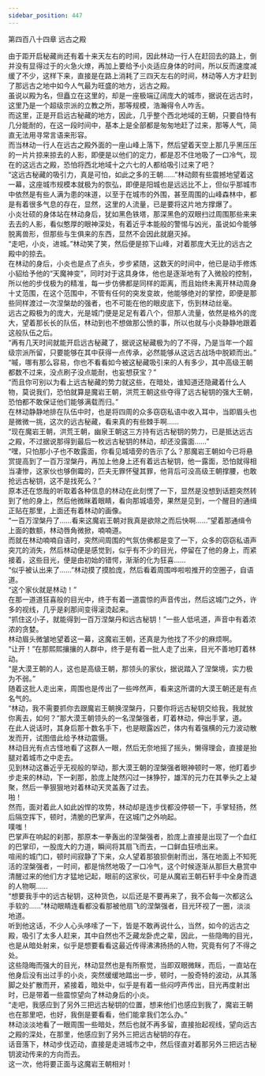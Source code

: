 ```yaml
---
sidebar_position: 447
---
```

 第四百八十四章 远古之殿


由于距开启秘藏尚还有着十来天左右的时间，因此林动一行人在赶回去的路上，倒并没有显得过于的火急火燎，再加上要给予小炎适应身体的时间，所以反而速度减缓了不少，这样下来，直接是在路上消耗了三四天左右的时间，林动等人方才赶到了那远古之地中如今人气最为旺盛的地方，远古之殿。  
虽说以殿为名，但矗立在这里的，却是一座极端辽阔庞大的城市，据说在远古时，这里乃是一个超级宗派的立教之所，那等规模，浩瀚得令人咋舌。  
而这里，正是开启远古秘藏的地方，因此，几乎整个西北地域的王朝，只要自恃有几分能耐的，在这一段时间中，基本上是全部都是匆匆地赶了过来，那等人气，简直无法用寻常言语来形容。  
而当林动一行人在远古之殿外面的一座山峰上落下，然后望着天空上那几乎黑压压的一片片掠来掠去的人影，即便是以他们的定力，都是忍不住地吸了一口冷气，现在的这远古之殿，恐怕将西北地域十之六七的人都给吸引过来了吧？  
“这远古秘藏的吸引力，真是可怕，如此之多的王朝……”林动颇有些震撼地望着这一幕，这座城市规模本就极为的恢弘，即便是阳城也是远远比不上，但似乎那城市中依然是有些人满为患的味道，以至于在城市的外围，甚至周围的山峰森林中，都是有着很多气息的存在，显然，这里的人流量，已是要将这片地方撑爆了。  
小炎壮硕的身体站在林动身后，犹如黑色铁塔，那深黑色的双眼扫过周围那些来来去去的人影，看似憨厚的眼神深处，有着近乎本能般的警惕与凶光，虽说如今能够脱离兽形，但那些与生俱来的东西，显然不会因此就磨灭掉。  
“走吧，小炎，进城。”林动笑了笑，然后便是掠下山峰，对着那庞大无比的远古之殿中的掠去。  
在林动的身后，小炎也是点了点头，步步紧随，这数天的时间中，他已是动手修炼小貂给予他的“天魔神变”，同时对于这具身体，他也是逐渐地有了入微般的控制，所以他的步伐极为的精准，每一步仿佛都是同样的距离，而且始终未离开林动周身十丈范围，在这个范围中，不管有任何的突发变故，他能够绝对的掌控，即便是那些同样渡过一次涅槃劫的强者，也不可能在他的眼皮底下，伤到林动丝毫。  
远古之殿极为的庞大，光是城门便是足足有着八个，但那人流量，依然是格外的庞大，望着那长长的队伍，林动到也不想做那公愤的事，所以也就与小炎静静地跟着这般队伍之后。  
“再有几天时间就能开启远古秘藏了，据说这秘藏极为的了不得，乃是当年一个超级宗派所留，只要能够在其中获得一点传承，必然能够从这远古战场中脱颖而出。”  
“嘁，哪有那么容易，你也不看看如今被这秘藏吸引来的人有多少，其中高级王朝都数不过来，没点刷子没点能耐，也妄想获宝？”  
“而且你可别以为看上远古秘藏的势力就这些，在暗处，谁知道还隐藏着什么人物，莫说我们，恐怕就算是魔岩王朝，洪荒王朝这些夺得了远古秘钥的强大王朝，恐怕都不敢保证他们能够满载而归。”  
在林动静静地排在队伍中时，也是将四周的众多窃窃私语中收入耳中，当即眉头也是微微一挑，这次的远古秘藏，看来真的有些棘手啊……  
“现在魔岩王朝，洪荒王朝，幽泉王朝这三方持有远古秘钥的势力，已是抵达远古之殿，不过据说那得到最后一枚远古秘钥的林动，却还没露面……”  
“嘿，只怕那小子也不敢露面，你看见城墙旁的告示了么？那魔岩王朝如今已将悬赏提高到了一百万涅槃丹，再加上他身上还有着远古秘钥，他一露面，恐怕就得相当凄惨，这家伙也够倒霉的，匹夫无罪怀璧其罪，他背后可没高级王朝撑腰，也敢抢远古秘钥，这不是找死么？”  
原本还在悠哉的听取着各种信息的林动在此刻愣了一下，显然是没想到话题突然转到了他的身上，然后他微眯着眼睛，看向那城墙旁，果然是见到，一个醒目的通缉正贴在那里，上面还有着林动的画像。  
“一百万涅槃丹了……看来这魔岩王朝对我真是欲除之而后快啊……”望着那通缉令上面的数额，林动唇角微掀，喃喃道。  
而就在林动喃喃自语时，突然间周围的气氛仿佛都是变了一下，众多的窃窃私语声突兀的消失，然后林动便是感觉到，似乎有不少的目光，停留在了他的身上，而紧接着，这些目光，便是由初始的错愕，渐渐的化为狂喜……  
“似乎被认出来了……”林动摸了摸脸庞，然后看着周围哗啦啦推开的空圈子，自语道。  
“这个家伙就是林动！”  
在那一道道狂喜般的目光中，终于有着一道震惊的声音传出，然后这城门之外，许多的视线，几乎是刹那间变得滚烫起来。  
“抓住这小子，就能得到一百万涅槃丹和远古秘钥！”一些人低吼道，声音中有着浓浓的贪婪。  
林动眉头微皱地望着这一幕，这魔岩王朝，还真是为他找了不少的麻烦啊。  
“让开！”在那熙熙攘攘的人群中，终于是有着一批人走了出来，目光不善地盯着林动。  
“是大漠王朝的人，这也是高级王朝，那领头的家伙，据说踏入了涅槃境，实力极为不弱。”  
随着这批人走出来，周围也是传出了一些哗然声，看来这所谓的大漠王朝还是有点名气的。  
“林动，我不需要抓你去跟魔岩王朝换涅槃丹，只要你将远古秘钥交给我，我就放你离去，如何？”那大漠王朝领头的一名涅槃强者，盯着林动，伸出手掌，道。  
在此人说话时，其身后那十数名手下，也是眼露凶芒，体内有着强横的元力波动散发而开，试图借此给予林动震慑。  
林动目光有点古怪地看了这群人一眼，然后无奈地摇了摇头，懒得理会，直接是抬腿对着城市之中走去。  
见到林动这番近乎无视般的举动，那大漠王朝的涅槃强者眼神顿时一寒，他盯着步步走来的林动，下一刹那，脸庞上陡然闪过一抹狰狞，雄浑的元力在其拳头之上凝聚，然后一拳狠狠地对着林动天灵盖轰了过去。  
啪！  
然而，面对着此人如此凶悍的攻势，林动却是连步伐都没停顿一下，手掌轻扬，然后隔空挥下，顿时，清脆的巴掌声，在这城门之外响起。  
噗嗤！  
巴掌声在响起的刹那，那原本一拳轰出的涅槃强者，脸庞上直接是出现了一个血红的巴掌印，一股庞大的力道，瞬间将其扇飞而去，一口鲜血狂喷出来。  
喧闹的城门口，顿时间寂静了下来，众人望着那狼狈倒射而出，落在地面上不知死活的涅槃强者，一时间，都是悄然地吸了一口冷气，这个时候逐渐从那巨大悬赏中清醒过来的他们方才猛地记起，眼前的这家伙，可是从魔岩王朝石轩手中全身而退的人物啊……  
“想要我手中的远古秘钥，这种货色，以后还是不要再来了，我不会每一次都这么手软的……”林动眼睛连看都没看那被他扇飞的涅槃强者，目光环视了一圈，淡淡地道。  
听到他这话，不少人心头哆嗦了一下，皆是不敢再说什么，当然，如今的远古之殿，吸引了太多人赶来，其中自然也不乏藏龙卧虎之辈，因此，一些隐晦的目光，也是从暗处射来，似乎是想要看看这最近传得沸沸扬扬的人物，究竟有何了不得之处。  
这些隐晦而强大的目光，林动显然也是有所察觉，当即双眼微眯，而后，一直站在他身后没有出过手的小炎，突然缓缓地踏出一步，顿时，一股奇特的波动，从其落脚之处扩散而开，紧接着，暗处中，似乎是有着一些闷哼声传出，目光再度射出时，已是带着一些震惊望向了林动身后的小炎。  
“走吧，我感应到了另外三把远古秘钥的位置，想来他们也感应到我了，魔岩王朝也在那里吧，也好，我倒是要看看，他们能拿我们怎么办。”  
林动淡淡地看了一眼周围一些暗处，然后也就不再多留，直接抬起视线，望向远古之殿的深处，在那里，他感应到了另外三把远古秘钥的存在。  
话音落下，林动步伐迈动，直接是走进城市之中，然后径直对着那另外三把远古秘钥波动传来的方向而去。  
这一次，他将要正面与这魔岩王朝相对！  
  
  
